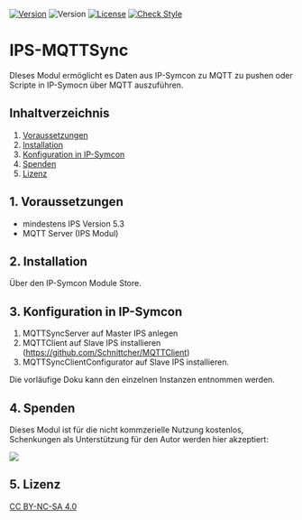 [![Version](https://img.shields.io/badge/Symcon-PHPModul-red.svg)](https://www.symcon.de/service/dokumentation/entwicklerbereich/sdk-tools/sdk-php/)
![Version](https://img.shields.io/badge/Symcon%20Version-5.3%20%3E-blue.svg)
[![License](https://img.shields.io/badge/License-CC%20BY--NC--SA%204.0-green.svg)](https://creativecommons.org/licenses/by-nc-sa/4.0/)
[![Check Style](https://github.com/Schnittcher/IPS-MQTTSync/workflows/Check%20Style/badge.svg)](https://github.com/Schnittcher/IPS-MQTTSync/actions)


# IPS-MQTTSync
   DIeses Modul ermöglicht es Daten aus IP-Symcon zu MQTT zu pushen oder Scripte in IP-Symocn über MQTT auszuführen.
 
   ## Inhaltverzeichnis
   1. [Voraussetzungen](#1-voraussetzungen)
   2. [Installation](#2-installation)
   3. [Konfiguration in IP-Symcon](#3-konfiguration-in-ip-symcon)
   4. [Spenden](#4-spenden)
   5. [Lizenz](#5-lizenz)
   
## 1. Voraussetzungen

* mindestens IPS Version 5.3
* MQTT Server (IPS Modul) 


## 2. Installation
Über den IP-Symcon Module Store.

## 3. Konfiguration in IP-Symcon

1. MQTTSyncServer auf Master IPS anlegen
2. MQTTClient auf Slave IPS installieren (https://github.com/Schnittcher/MQTTClient)
3. MQTTSyncClientConfigurator auf Slave IPS installieren.

Die vorläufige Doku kann den einzelnen Instanzen entnommen werden.

## 4. Spenden

Dieses Modul ist für die nicht kommzerielle Nutzung kostenlos, Schenkungen als Unterstützung für den Autor werden hier akzeptiert:    

<a href="https://www.paypal.com/cgi-bin/webscr?cmd=_s-xclick&hosted_button_id=EK4JRP87XLSHW" target="_blank"><img src="https://www.paypalobjects.com/de_DE/DE/i/btn/btn_donate_LG.gif" border="0" /></a>

## 5. Lizenz

[CC BY-NC-SA 4.0](https://creativecommons.org/licenses/by-nc-sa/4.0/)